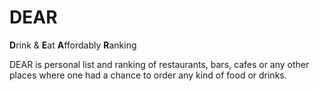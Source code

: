 # DEAR
**D**rink & **E**at **A**ffordably **R**anking 

DEAR is personal list and ranking of restaurants, bars, cafes or any other places where one had a chance to order any kind of food or drinks. 
